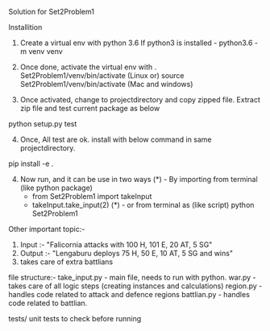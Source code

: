 
Solution for Set2Problem1

Installition
1) Create a virtual env with python 3.6
    If python3 is installed - python3.6 -m venv venv
2) Once done, activate the virtual env with
  . Set2Problem1/venv/bin/activate (Linux or)
  source Set2Problem1/venv/bin/activate (Mac and windows)

3) Once activated, change to projectdirectory and copy zipped file.
  Extract zip file and test current package as below
  <!-- (checks for python version, dependecies and tests) -->

  python setup.py test

4) Once, All test are ok. install with below command in same projectdirectory.

  pip install -e .

4) Now run, and it can be use in two ways
  (*) - By importing from terminal (like python package)
    - from Set2Problem1 import takeInput
    - takeInput.take_input(2)
  (*) - or from terminal as (like script)
    python Set2Problem1

Other important topic:-
1) Input :- "Falicornia attacks with 100 H, 101 E, 20 AT, 5 SG"
2) Output :- "Lengaburu deploys 75 H, 50 E, 10 AT, 5 SG and wins"
3) takes care of extra battlians

file structure:-
take_input.py - main file, needs to run with python.
war.py - takes care of all logic steps (creating instances and calculations)
region.py - handles code related to attack and defence regions
battlian.py - handles code related to battlian.

tests/
unit tests to check before running
